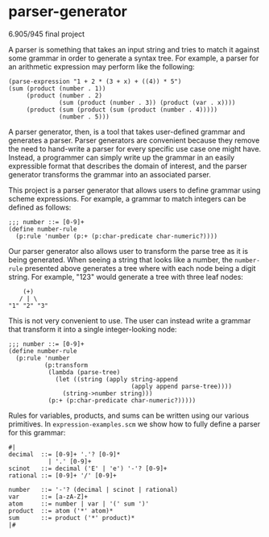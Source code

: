 # parser-generator
6.905/945 final project

A parser is something that takes an input string and tries to match it against some grammar in order to generate a syntax tree. For example, a parser for an arithmetic expression may perform like the following:

```
(parse-expression "1 + 2 * (3 + x) + ((4)) * 5")
(sum (product (number . 1))
     (product (number . 2)
              (sum (product (number . 3)) (product (var . x))))
     (product (sum (product (sum (product (number . 4)))))
              (number . 5)))
```

A parser generator, then, is a tool that takes user-defined grammar and generates a parser. Parser generators are convenient because they remove the need to hand-write a parser for every specific use case one might have. Instead, a programmer can simply write up the grammar in an easily expressible format that describes the domain of interest, and the parser generator transforms the grammar into an associated parser. 

This project is a parser generator that allows users to define grammar using scheme expressions. For example, a grammar to match integers can be defined as follows:

```
;;; number ::= [0-9]+
(define number-rule
  (p:rule 'number (p:+ (p:char-predicate char-numeric?))))
```

Our parser generator also allows user to transform the parse tree as it is being generated. When seeing a string that looks like a number, the `number-rule` presented above generates a tree where with each node being a digit string. For example, "123" would generate a tree with three leaf nodes:

```
    (+)
   / | \   
"1" "2" "3"
```

This is not very convenient to use. The user can instead write a grammar that transform it into a single integer-looking node:

```
;;; number ::= [0-9]+
(define number-rule
  (p:rule 'number
          (p:transform
           (lambda (parse-tree)
             (let ((string (apply string-append
                                  (apply append parse-tree))))
               (string->number string)))
           (p:+ (p:char-predicate char-numeric?)))))
```

Rules for variables, products, and sums can be written using our various primitives. In `expression-examples.scm` we show how to fully define a parser for this grammar:

```
#|
decimal  ::= [0-9]+ '.'? [0-9]*
           | '.' [0-9]+
scinot   ::= decimal ('E' | 'e') '-'? [0-9]+
rational ::= [0-9]+ '/' [0-9]+

number   ::= '-'? (decimal | scinot | rational)
var      ::= [a-zA-Z]+
atom     ::= number | var | '(' sum ')'
product  ::= atom ('*' atom)*
sum      ::= product ('*' product)*
|#
```
